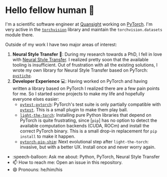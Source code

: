 # Hello fellow human :wave:

I'm a scientific software engineer at [Quansight](https://www.quansight.com/) working on [PyTorch](https://pytorch.org). I'm very active in the [`torchvision`](https://github.com/pytorch/vision) library and maintain the `torchvision.datasets` module there.

Outside of my work I have two major areas of interest:

1. **Neural Style Transfer** :art::
    During my research towards a PhD, I fell in love with [Neural Style Transfer](https://en.wikipedia.org/wiki/Neural_Style_Transfer). I realized pretty soon that the available tooling is insufficient. Out of frustration with all the existing solutions, I wrote my own library for Neural Style Transfer based on PyTorch: [`pystiche`](https://github.com/pmeier/pystiche).
2. **Developer Experience** :computer::
    Having worked on PyTorch and having written a library based on PyTorch I realized there are a few pain points for me. So I started some projects to make my life and hopefully everyone elses easier:
    - [`pytest-pytorch`](https://github.com/Quansight/pytest-pytorch): PyTorch's test suite is only partially compatible with [`pytest`](https://docs.pytest.org/). This is a small plugin to make them play ball.
    - [`light-the-torch`](https://github.com/pmeier/light-the-torch): Installing pure Python libraries that depend on PyTorch is quite frustrating, since [`pip`] has no option to detect the available computation backends (CUDA, ROCm) and install the correct PyTorch binary. This is a small drop-in replacement for `pip install` to make it happen.
    - [`pytorch-pip-shim`](https://github.com/pmeier/pytorch-pip-shim): Next evolutional step after `light-the-torch`: invasive, but with a better UX. Install once and never worry again.

- :speech-balloon: Ask me about: Python, PyTorch, Neural Style Transfer
- :mailbox: How to reach me: Open an issue in this repository.
- :smile: Pronouns: he/him/his
